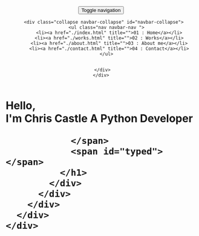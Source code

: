 
<!DOCTYPE html>
<html lang="en">

<head>
  <meta charset="UTF-8">
  <meta content="IE=edge" http-equiv="X-UA-Compatible">
  <meta content="width=device-width,initial-scale=1" name="viewport">
  <meta content="description" name="description">
  <meta name="google" content="notranslate" />
  <meta content="Mashup templates have been developped by Orson.io team" name="author">

  <!-- Disable tap highlight on IE -->
  <meta name="msapplication-tap-highlight" content="no">
  
  <link rel="apple-touch-icon" sizes="180x180" href="../static/assets/apple-icon-180x180.png">
  <link href="../static/favicon.ico" rel="icon">

  <title>Kasoma Christopher</title>  

<link href="../static/main.3f6952e4.css" rel="stylesheet"></head>

<body class="minimal">
<div id="site-border-left"></div>
<div id="site-border-right"></div>
<div id="site-border-top"></div>
<div id="site-border-bottom"></div>
<!-- Add your content of header -->
<header>
  <nav class="navbar  navbar-fixed-top navbar-inverse">
    <div class="container">
        <button type="button" class="navbar-toggle collapsed" data-toggle="collapse" data-target="#navbar-collapse" aria-expanded="false">
          <span class="sr-only">Toggle navigation</span>
          <span class="icon-bar"></span>
          <span class="icon-bar"></span>
          <span class="icon-bar"></span>
        </button>

      <div class="collapse navbar-collapse" id="navbar-collapse">
        <ul class="nav navbar-nav ">
          <li><a href="./index.html" title="">01 : Home</a></li>
          <li><a href="./works.html" title="">02 : Works</a></li>
          <li><a href="./about.html" title="">03 : About me</a></li>
          <li><a href="./contact.html" title="">04 : Contact</a></li>
        </ul>


      </div> 
    </div>
  </nav>
</header>
<!-- Add your site or app content here -->
  <div class="hero-full-container background-image-container white-text-container" style="background-image: url('../static/assets/images/work001-04.jpg')">
    <div class="container">
      <div class="row">
        <div class="col-xs-12">
          <div class="hero-full-wrapper">
            <div class="text-content">
              <h1>Hello,<br>
                <span id="typed-strings">
                  <span>I'm Chris Castle</span>
                  <span>A Python Developer</span>
                  
                </span>
                <span id="typed"></span>
              </h1>
            </div>
          </div>
        </div>
      </div>
    </div>
  </div>

<script>
  document.addEventListener("DOMContentLoaded", function (event) {
     type();
     movingBackgroundImage();
  });
</script>


<script type="text/javascript" src="../static/main.70a66962.js"></script></body>

</html>
